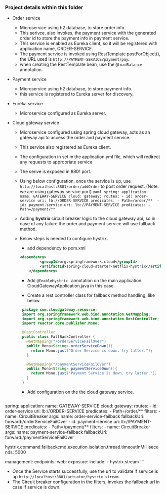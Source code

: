 
### Project details within this folder

- Order service
   - Microservice using h2 database, to store order info.
   - This serivce, also invokes, the payment service with the generated order id to store the payment info in payment service.
   - This service is enabled as Eureka client, so it will be registered with application name, ORDER-SERVICE.
   - The payment service is invoked using RestTemplate postForObject(), the URL used is `http://PAYMENT-SERVICE/payment/pay`.
   - when creating the RestTemplate bean, use the `@LoadBalance` annotation.
  
- Payment service
   - Microservice using h2 database, to store payment info.
   - this service is registered to Eureka server for discovery.
   
- Eureka service
   - Microservice configured as Eureka server.
   
- Cloud gateway service
   - Microservice configured using spring cloud gateway, acts as an gateway api to access the order and payment service.
   - This service also registered as Eureka client.
   - The configuration in set in the application.yml file, which will redirect any requests to appropriate service
   - The serive is exposed in 8801 port.
   - Using below configuration, once the service is up, use `http://localhost:8801/order/addOrder` to post order request. (Note: we are using gateway service port)
         ```yaml
         spring:
            application:
              name: GATEWAY-SERVICE
            cloud:
              gateway:
                routes:
                - id: order-service
                  uri: lb://ORDER-SERVICE
                  predicates:
                    - Path=/order/** 
                - id: payment-service
                  uri: lb://PAYMENT-SERVICE
                  predicates:
                    - Path=/payment/**
         ```
    - Adding **hystrix** circuit breaker logic to the cloud gateway api, so in case of any failure the order and payment service will use fallback method.
    - Below steps is needed to configure hystrix.
    
       - add dependency to pom.xml
       ```xml
       <dependency>
			    <groupId>org.springframework.cloud</groupId>
			    <artifactId>spring-cloud-starter-netflix-hystrix</artifactId>
		   </dependency>
       ```
       
       - Add `@EnableHystrix ` annotation on the main application CloudGatewayApplication.java in this case.
       
       - Create a rest controller class for fallback method handling, like below.
       ```java
        package com.cloudgateway.resource;
        import org.springframework.web.bind.annotation.GetMapping;
        import org.springframework.web.bind.annotation.RestController;
        import reactor.core.publisher.Mono;

        @RestController
        public class FallBackController {
          @GetMapping("/orderServiceFailOver")
          public Mono<String> orderServiceDown(){
            return Mono.just("Order Service is down. try latter.");
          }

          @GetMapping("/paymentServiceFailOver")
          public Mono<String> paymentServiceDown(){
            return Mono.just("Payment Service is down. try latter.");
          }
        }
       ```
       - Add configuration on the the cloud gateway service.
       ```yaml
spring:
  application:
    name: GATEWAY-SERVICE
  cloud:
    gateway:
      routes:
      - id: order-service
        uri: lb://ORDER-SERVICE
        predicates:
          - Path=/order/** 
        filters:
          - name: CircuitBreaker
            args:
              name: order-service-failback
              fallbackUri: forward:/orderServiceFailOver
      - id: payment-service
        uri: lb://PAYMENT-SERVICE
        predicates:
          - Path=/payment/**
        filters:
          - name: CircuitBreaker
            args:
              name: payment-service-failback
              fallbackUri: forward:/paymentServiceFailOver  

 hystrix.command.fallbackcmd.execution.isolation.thread.timeoutInMilliseconds: 5000
 
 management:
  endpoints:
    web:
      exposure:
        include:
        - hystrix.stream
       ```
   
   - Once the Service starts successfully, use the url to validate if service  is up `http://localhost:8801/actuator/hystrix.stream`.
   - The Circuit breaker configuration in the filters, invokes the fallback url in case if service is down.
